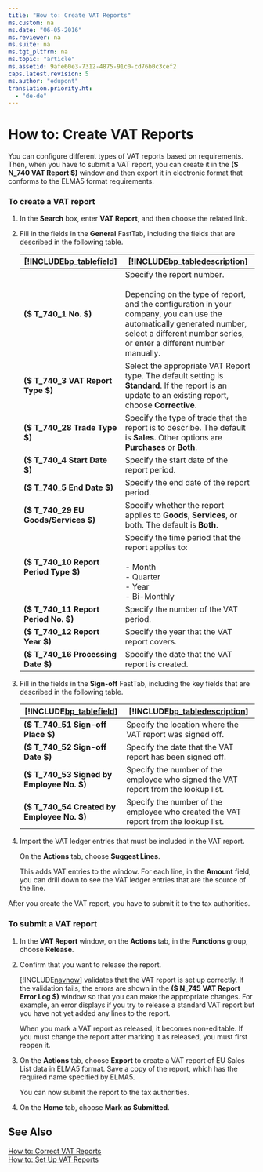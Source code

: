 ```yaml
---
title: "How to: Create VAT Reports"
ms.custom: na
ms.date: "06-05-2016"
ms.reviewer: na
ms.suite: na
ms.tgt_pltfrm: na
ms.topic: "article"
ms.assetid: 9afe60e3-7312-4875-91c0-cd76b0c3cef2
caps.latest.revision: 5
ms.author: "edupont"
translation.priority.ht: 
  - "de-de"
---
```

# How to: Create VAT Reports
You can configure different types of VAT reports based on requirements. Then, when you have to submit a VAT report, you can create it in the **\($ N\_740 VAT Report $\)** window and then export it in electronic format that conforms to the ELMA5 format requirements.  
  
### To create a VAT report  
  
1.  In the **Search** box, enter **VAT Report**, and then choose the related link.  
  
2.  Fill in the fields in the **General** FastTab, including the fields that are described in the following table.  
  
    |[!INCLUDE[bp_tablefield](../../ApplicationDesign/includes/bp_tablefield_md.md)]|[!INCLUDE[bp_tabledescription](../../ApplicationDesign/includes/bp_tabledescription_md.md)]|  
    |---------------------------------|---------------------------------------|  
    |**\($ T\_740\_1 No. $\)**|Specify the report number.<br /><br /> Depending on the type of report, and the configuration in your company, you can use the automatically generated number, select a different number series, or enter a different number manually.|  
    |**\($ T\_740\_3 VAT Report Type $\)**|Select the appropriate VAT Report type. The default setting is  **Standard**. If the report is an update to an existing report, choose **Corrective**.|  
    |**\($ T\_740\_28 Trade Type $\)**|Specify the type of trade that the report is to describe. The default is **Sales**. Other options are **Purchases** or **Both**.|  
    |**\($ T\_740\_4 Start Date $\)**|Specify the start date of the report period.|  
    |**\($ T\_740\_5 End Date $\)**|Specify the end date of the report period.|  
    |**\($ T\_740\_29 EU Goods\/Services $\)**|Specify whether the report applies to **Goods**, **Services**, or both. The default is **Both**.|  
    |**\($ T\_740\_10 Report Period Type $\)**|Specify the time period that the report applies to:<br /><br /> -   Month<br />-   Quarter<br />-   Year<br />-   Bi\-Monthly|  
    |**\($ T\_740\_11 Report Period No. $\)**|Specify the number of the VAT period.|  
    |**\($ T\_740\_12 Report Year $\)**|Specify the year that the VAT report covers.|  
    |**\($ T\_740\_16 Processing Date $\)**|Specify the date that the VAT report is created.|  
  
3.  Fill in the fields in the **Sign\-off** FastTab, including the key fields that are described in the following table.  
  
    |[!INCLUDE[bp_tablefield](../../ApplicationDesign/includes/bp_tablefield_md.md)]|[!INCLUDE[bp_tabledescription](../../ApplicationDesign/includes/bp_tabledescription_md.md)]|  
    |---------------------------------|---------------------------------------|  
    |**\($ T\_740\_51 Sign\-off Place $\)**|Specify the location where the VAT report was signed off.|  
    |**\($ T\_740\_52 Sign\-off Date $\)**|Specify the date that the VAT report has been signed off.|  
    |**\($ T\_740\_53 Signed by Employee No. $\)**|Specify the number of the employee who signed the VAT report from the lookup list.|  
    |**\($ T\_740\_54 Created by Employee No. $\)**|Specify the number of the employee who created the VAT report from the lookup list.|  
  
4.  Import the VAT ledger entries that must be included in the VAT report.  
  
     On the **Actions** tab, choose **Suggest Lines**.  
  
     This adds VAT entries to the window. For each line, in the **Amount** field, you can drill down to see the VAT ledger entries that are the source of the line.  
  
 After you create the VAT report, you have to submit it to the tax authorities.  
  
### To submit a VAT report  
  
1.  In the **VAT Report** window, on the **Actions** tab, in the **Functions** group, choose **Release**.  
  
2.  Confirm that you want to release the report.  
  
     [!INCLUDE[navnow](../../ApplicationDesign/includes/navnow_md.md)] validates that the VAT report is set up correctly. If the validation fails, the errors are shown in the **\($ N\_745 VAT Report Error Log $\)** window so that you can make the appropriate changes. For example, an error displays if you try to release a standard VAT report but you have not yet added any lines to the report.  
  
     When you mark a VAT report as released, it becomes non\-editable. If you must change the report after marking it as released, you must first reopen it.  
  
3.  On the **Actions** tab, choose **Export** to create a VAT report of EU Sales List data in ELMA5 format. Save a copy of the report, which has the required name specified by ELMA5.  
  
     You can now submit the report to the tax authorities.  
  
4.  On the **Home** tab, choose **Mark as Submitted**.  
  
## See Also  
 [How to: Correct VAT Reports](../../LocalFunctionalityForMicrosoftDynamicsNav2016/Germany/how-to-correct-vat-reports.md)   
 [How to: Set Up VAT Reports](../../LocalFunctionalityForMicrosoftDynamicsNav2016/Germany/how-to-set-up-vat-reports.md)